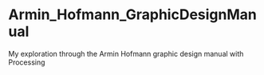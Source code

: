 # Armin_Hofmann_GraphicDesignManual
My exploration through the Armin Hofmann graphic design manual with Processing
